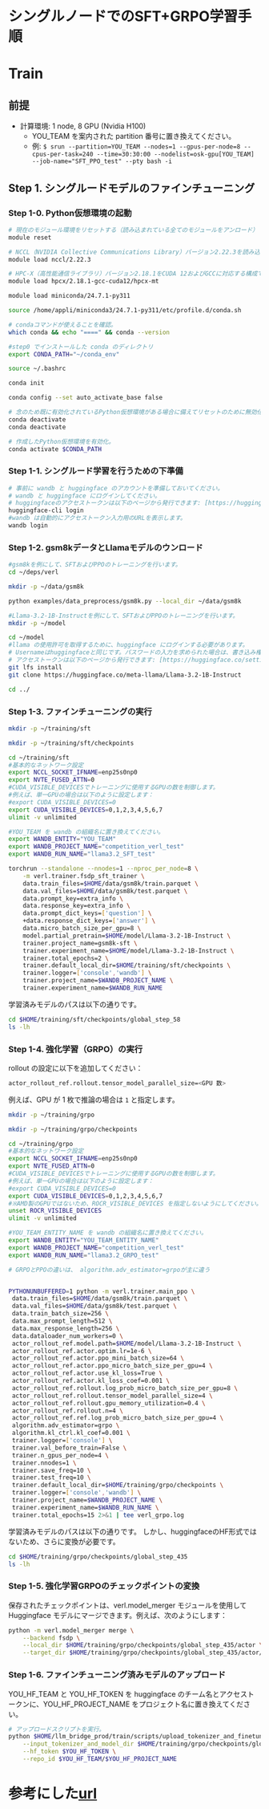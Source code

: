 # シングルノードでのSFT+GRPO学習手順
# Train

## 前提

* 計算環境:  1 node, 8 GPU (Nvidia H100)
  * YOU_TEAM を案内された partition 番号に置き換えてください。
  * 例: `$ srun --partition=YOU_TEAM --nodes=1 --gpus-per-node=8 --cpus-per-task=240 --time=30:30:00 --nodelist=osk-gpu[YOU_TEAM] --job-name="SFT_PPO_test" --pty bash -i`



## Step 1. シングルードモデルのファインチューニング

### Step 1-0.  Python仮想環境の起動

``` sh
# 現在のモジュール環境をリセットする（読み込まれている全てのモジュールをアンロード）
module reset

# NCCL（NVIDIA Collective Communications Library）バージョン2.22.3を読み込む
module load nccl/2.22.3

# HPC-X（高性能通信ライブラリ）バージョン2.18.1をCUDA 12およびGCCに対応する構成で読み込む
module load hpcx/2.18.1-gcc-cuda12/hpcx-mt

module load miniconda/24.7.1-py311

source /home/appli/miniconda3/24.7.1-py311/etc/profile.d/conda.sh

# condaコマンドが使えることを確認。
which conda && echo "====" && conda --version

#step0 でインストールした conda のディレクトリ
export CONDA_PATH="~/conda_env"

source ~/.bashrc

conda init

conda config --set auto_activate_base false

# 念のため既に有効化されているPython仮想環境がある場合に備えてリセットのために無効化する。
conda deactivate
conda deactivate

# 作成したPython仮想環境を有効化。
conda activate $CONDA_PATH

```

### Step 1-1. シングルード学習を行うための下準備
``` sh
# 事前に wandb と huggingface のアカウントを準備しておいてください。
# wandb と huggingface にログインしてください。
# huggingfaceのアクセストークンは以下のページから発行できます: [https://huggingface.co/settings/tokens](https://huggingface.co/settings/tokens)
huggingface-cli login
#wandb は自動的にアクセストークン入力用のURLを表示します。
wandb login
```

### Step 1-2. gsm8kデータとLlamaモデルのウンロード
``` sh
#gsm8kを例にして、SFTおよびPPOのトレーニングを行います。
cd ~/deps/verl

mkdir -p ~/data/gsm8k

python examples/data_preprocess/gsm8k.py --local_dir ~/data/gsm8k

#Llama-3.2-1B-Instructを例にして、SFTおよびPPOのトレーニングを行います。
mkdir -p ~/model

cd ~/model
#llama の使用許可を取得するために、huggingface にログインする必要があります。
# Usernameはhuggingfaceと同じです。パスワードの入力を求められた場合は、書き込み権限付きのアクセストークンを使用してください。
# アクセストークンは以下のページから発行できます: [https://huggingface.co/settings/tokens](https://huggingface.co/settings/tokens)
git lfs install
git clone https://huggingface.co/meta-llama/Llama-3.2-1B-Instruct

cd ../
```

### Step 1-3. ファインチューニングの実行
``` sh
mkdir -p ~/training/sft

mkdir -p ~/training/sft/checkpoints

cd ~/training/sft
#基本的なネットワーク設定
export NCCL_SOCKET_IFNAME=enp25s0np0
export NVTE_FUSED_ATTN=0
#CUDA_VISIBLE_DEVICESでトレーニングに使用するGPUの数を制御します。
#例えば、単一GPUの場合は以下のように設定します：
#export CUDA_VISIBLE_DEVICES=0
export CUDA_VISIBLE_DEVICES=0,1,2,3,4,5,6,7
ulimit -v unlimited

#YOU_TEAM を wandb の組織名に置き換えてください。
export WANDB_ENTITY="YOU_TEAM"
export WANDB_PROJECT_NAME="competition_verl_test"
export WANDB_RUN_NAME="llama3.2_SFT_test"

torchrun --standalone --nnodes=1 --nproc_per_node=8 \
    -m verl.trainer.fsdp_sft_trainer \
    data.train_files=$HOME/data/gsm8k/train.parquet \
    data.val_files=$HOME/data/gsm8k/test.parquet \
    data.prompt_key=extra_info \
    data.response_key=extra_info \
    data.prompt_dict_keys=['question'] \
    +data.response_dict_keys=['answer'] \
    data.micro_batch_size_per_gpu=8 \
    model.partial_pretrain=$HOME/model/Llama-3.2-1B-Instruct \
    trainer.project_name=gsm8k-sft \
    trainer.experiment_name=$HOME/model/Llama-3.2-1B-Instruct \
    trainer.total_epochs=2 \
    trainer.default_local_dir=$HOME/training/sft/checkpoints \
    trainer.logger=['console','wandb'] \
    trainer.project_name=$WANDB_PROJECT_NAME \
    trainer.experiment_name=$WANDB_RUN_NAME
```
学習済みモデルのパスは以下の通りです。
```sh
cd $HOME/training/sft/checkpoints/global_step_58
ls -lh
```


### Step 1-4. 強化学習（GRPO）の実行

rollout の設定に以下を追加してください：

```sh
actor_rollout_ref.rollout.tensor_model_parallel_size=<GPU 数>
```

例えば、GPU が 1 枚で推論の場合は `1` と指定します。

``` sh
mkdir -p ~/training/grpo

mkdir -p ~/training/grpo/checkpoints

cd ~/training/grpo
#基本的なネットワーク設定
export NCCL_SOCKET_IFNAME=enp25s0np0
export NVTE_FUSED_ATTN=0
#CUDA_VISIBLE_DEVICESでトレーニングに使用するGPUの数を制御します。
#例えば、単一GPUの場合は以下のように設定します：
#export CUDA_VISIBLE_DEVICES=0
export CUDA_VISIBLE_DEVICES=0,1,2,3,4,5,6,7
#※AMD製のGPUではないため、ROCR_VISIBLE_DEVICES を指定しないようにしてください。指定するとエラーになります。
unset ROCR_VISIBLE_DEVICES
ulimit -v unlimited

#YOU_TEAM_ENTITY_NAME を wandb の組織名に置き換えてください。
export WANDB_ENTITY="YOU_TEAM_ENTITY_NAME"
export WANDB_PROJECT_NAME="competition_verl_test"
export WANDB_RUN_NAME="llama3.2_GRPO_test"

# GRPOとPPOの違いは、 algorithm.adv_estimator=grpoが主に違う


PYTHONUNBUFFERED=1 python -m verl.trainer.main_ppo \
 data.train_files=$HOME/data/gsm8k/train.parquet \
 data.val_files=$HOME/data/gsm8k/test.parquet \
 data.train_batch_size=256 \
 data.max_prompt_length=512 \
 data.max_response_length=256 \
 data.dataloader_num_workers=0 \
 actor_rollout_ref.model.path=$HOME/model/Llama-3.2-1B-Instruct \
 actor_rollout_ref.actor.optim.lr=1e-6 \
 actor_rollout_ref.actor.ppo_mini_batch_size=64 \
 actor_rollout_ref.actor.ppo_micro_batch_size_per_gpu=4 \
 actor_rollout_ref.actor.use_kl_loss=True \
 actor_rollout_ref.actor.kl_loss_coef=0.001 \
 actor_rollout_ref.rollout.log_prob_micro_batch_size_per_gpu=8 \
 actor_rollout_ref.rollout.tensor_model_parallel_size=4 \
 actor_rollout_ref.rollout.gpu_memory_utilization=0.4 \
 actor_rollout_ref.rollout.n=4 \
 actor_rollout_ref.ref.log_prob_micro_batch_size_per_gpu=4 \
 algorithm.adv_estimator=grpo \
 algorithm.kl_ctrl.kl_coef=0.001 \
 trainer.logger=['console'] \
 trainer.val_before_train=False \
 trainer.n_gpus_per_node=4 \
 trainer.nnodes=1 \
 trainer.save_freq=10 \
 trainer.test_freq=10 \
 trainer.default_local_dir=$HOME/training/grpo/checkpoints \
 trainer.logger=['console','wandb'] \
 trainer.project_name=$WANDB_PROJECT_NAME \
 trainer.experiment_name=$WANDB_RUN_NAME \
 trainer.total_epochs=15 2>&1 | tee verl_grpo.log


```
学習済みモデルのパスは以下の通りです。
しかし、huggingfaceのHF形式ではないため、さらに変換が必要です。
```sh
cd $HOME/training/grpo/checkpoints/global_step_435
ls -lh
```

### Step 1-5. 強化学習GRPOのチェックポイントの変換

保存されたチェックポイントは、verl.model_merger モジュールを使用して Huggingface モデルにマージできます。例えば、次のようにします：
```sh
python -m verl.model_merger merge \
    --backend fsdp \
    --local_dir $HOME/training/grpo/checkpoints/global_step_435/actor \
    --target_dir $HOME/training/grpo/checkpoints/global_step_435/actor/huggingface
```

### Step 1-6. ファインチューニング済みモデルのアップロード
YOU_HF_TEAM と YOU_HF_TOKEN を huggingface のチーム名とアクセストークンに、YOU_HF_PROJECT_NAME をプロジェクト名に置き換えてください。

```sh
# アップロードスクリプトを実行。
python $HOME/llm_bridge_prod/train/scripts/upload_tokenizer_and_finetuned_model_to_huggingface_hub.py \
    --input_tokenizer_and_model_dir $HOME/training/grpo/checkpoints/global_step_435/actor/huggingface \
    --hf_token $YOU_HF_TOKEN \
    --repo_id $YOU_HF_TEAM/$YOU_HF_PROJECT_NAME
```



# 参考にした[url](https://verl.readthedocs.io/en/latest/algo/grpo.html)
